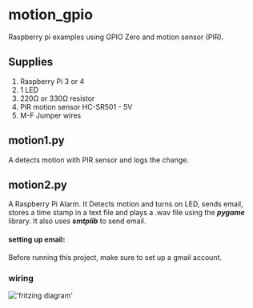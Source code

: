# motion_gpio
Raspberry pi examples using GPIO Zero and motion sensor (PIR). 

## Supplies
1. Raspberry Pi 3 or 4
2. 1 LED
3. 220Ω or 330Ω resistor
4. PIR motion sensor HC-SR501 - 5V
5. M-F Jumper wires

## motion1.py
A detects motion with PIR sensor and logs the change. 

## motion2.py
A Raspberry Pi Alarm. It Detects motion and turns on LED, sends email, stores a time stamp in a text file and plays a .wav file using the ***pygame*** library. It also uses ***smtplib*** to send email.

#### setting up email:
Before running this project, make sure to set up a gmail account. 

### wiring
!['fritzing diagram'](https://i.imgur.com/MTdryvE.png)

